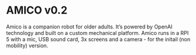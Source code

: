 # AMICO v0.2

Amico is a companion robot for older adults. It’s powered by OpenAI technology and built on a custom mechanical platform.
Amico runs in a RPI 5 with a mic, USB sound card, 3x screens and a camera  - for the initail (non mobility) version.
